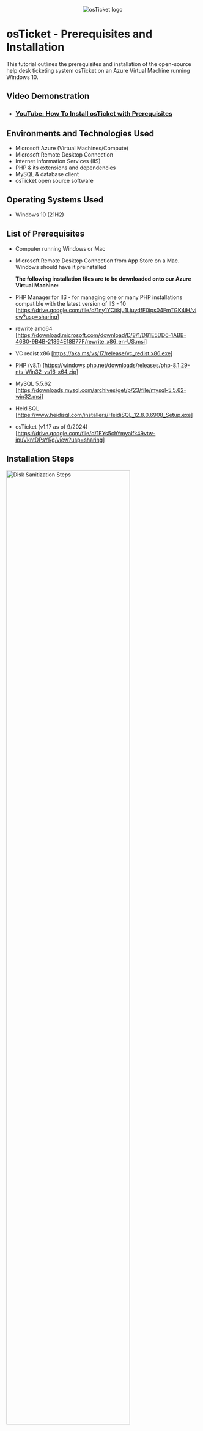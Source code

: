 <p align="center">
<img src="https://i.imgur.com/Clzj7Xs.png" alt="osTicket logo"/>
</p>

<h1>osTicket - Prerequisites and Installation</h1>
This tutorial outlines the prerequisites and installation of the open-source help desk ticketing system osTicket on an Azure Virtual Machine running Windows 10.<br />


<h2>Video Demonstration</h2>

- ### [YouTube: How To Install osTicket with Prerequisites](https://www.youtube.com)

<h2>Environments and Technologies Used</h2>

- Microsoft Azure (Virtual Machines/Compute)
- Microsoft Remote Desktop Connection
- Internet Information Services (IIS)
- PHP & its extensions and dependencies
- MySQL & database client
- osTicket open source software

<h2>Operating Systems Used </h2>

- Windows 10</b> (21H2)

<h2>List of Prerequisites</h2>

- Computer running Windows or Mac
- Microsoft Remote Desktop Connection from App Store on a Mac.  Windows should have it preinstalled

  <b>The following installation files are to be downloaded onto our Azure Virtual Machine:</b>
- PHP Manager for IIS - for managing one or many PHP installations compatible with the latest version of IIS - 10 [https://drive.google.com/file/d/1ny1YCitkjJ1LjuydfF0ips04FmTGK4iH/view?usp=sharing]
- rewrite amd64 [https://download.microsoft.com/download/D/8/1/D81E5DD6-1ABB-46B0-9B4B-21894E18B77F/rewrite_x86_en-US.msi]
- VC redist x86 [https://aka.ms/vs/17/release/vc_redist.x86.exe]
- PHP (v8.1) [https://windows.php.net/downloads/releases/php-8.1.29-nts-Win32-vs16-x64.zip]
- MySQL 5.5.62 [https://downloads.mysql.com/archives/get/p/23/file/mysql-5.5.62-win32.msi]
- HeidiSQL [https://www.heidisql.com/installers/HeidiSQL_12.8.0.6908_Setup.exe]
- osTicket (v1.17 as of 9/2024) [https://drive.google.com/file/d/1EYs5chYmyalfk49vtw-jpuVkntDPsYRg/view?usp=sharing]

<h2>Installation Steps</h2>

<p>
<img src="https://i.imgur.com/DJmEXEB.png" height="80%" width="80%" alt="Disk Sanitization Steps"/>
</p>
<p>
Lorem ipsum dolor sit amet, consectetur adipiscing elit, sed do eiusmod tempor incididunt ut labore et dolore magna aliqua. Ut enim ad minim veniam, quis nostrud exercitation ullamco laboris nisi ut aliquip ex ea commodo consequat. Duis aute irure dolor in reprehenderit in voluptate velit esse cillum dolore eu fugiat nulla pariatur.
</p>
<br />

<p>
<img src="https://i.imgur.com/DJmEXEB.png" height="80%" width="80%" alt="Disk Sanitization Steps"/>
</p>
<p>
Lorem ipsum dolor sit amet, consectetur adipiscing elit, sed do eiusmod tempor incididunt ut labore et dolore magna aliqua. Ut enim ad minim veniam, quis nostrud exercitation ullamco laboris nisi ut aliquip ex ea commodo consequat. Duis aute irure dolor in reprehenderit in voluptate velit esse cillum dolore eu fugiat nulla pariatur.
</p>
<br />

<p>
<img src="https://i.imgur.com/DJmEXEB.png" height="80%" width="80%" alt="Disk Sanitization Steps"/>
</p>
<p>
Lorem ipsum dolor sit amet, consectetur adipiscing elit, sed do eiusmod tempor incididunt ut labore et dolore magna aliqua. Ut enim ad minim veniam, quis nostrud exercitation ullamco laboris nisi ut aliquip ex ea commodo consequat. Duis aute irure dolor in reprehenderit in voluptate velit esse cillum dolore eu fugiat nulla pariatur.
</p>
<br />
